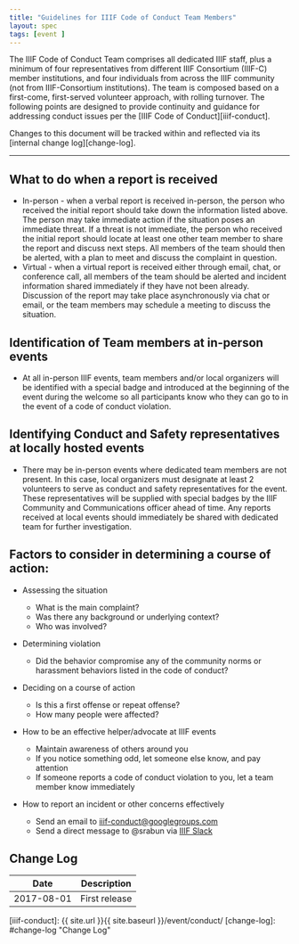 ```yaml
---
title: "Guidelines for IIIF Code of Conduct Team Members"
layout: spec
tags: [event ]
---
```


The IIIF Code of Conduct Team comprises all dedicated IIIF staff, plus a minimum of four representatives from different IIIF Consortium (IIIF-C) member institutions, and four individuals from across the IIIF community (not from IIIF-Consortium institutions). The team is composed based on a first-come, first-served volunteer approach, with rolling turnover. The following points are designed to provide continuity and guidance for addressing conduct issues per the [IIIF Code of Conduct][iiif-conduct].

Changes to this document will be tracked within and reflected via its [internal change log][change-log].

---

## What to do when a report is received

* In-person - when a verbal report is received in-person, the person who received the initial report should take down the information listed above. The person may take immediate action if the situation poses an immediate threat. If a threat is not immediate, the person who received the initial report should locate at least one other team member to share the report and discuss next steps. All members of the team should then be alerted, with a plan to meet and discuss the complaint in question.
* Virtual - when a virtual report is received either through email, chat, or conference call, all members of the team should be alerted and incident information shared immediately if they have not been already. Discussion of the report may take place asynchronously via chat or email, or the team members may schedule a meeting to discuss the situation.

## Identification of Team members at in-person events

* At all in-person IIIF events, team members and/or local organizers will be identified with a special badge and introduced at the beginning of the event during the welcome so all participants know who they can go to in the event of a code of conduct violation.

## Identifying Conduct and Safety representatives at locally hosted events
* There may be in-person events where dedicated team members are not present. In this case, local organizers must designate at least 2 volunteers to serve as conduct and safety representatives for the event. These representatives will be supplied with special badges by the IIIF Community and Communications officer ahead of time. Any reports received at local events should immediately be shared with dedicated team for further investigation.

## Factors to consider in determining a course of action:

* Assessing the situation
    * What is the main complaint?
    * Was there any background or underlying context?
    * Who was involved?

* Determining violation
    * Did the behavior compromise any of the community norms or harassment behaviors listed in the code of conduct?

* Deciding on a course of action
    * Is this a first offense or repeat offense?
    * How many people were affected?

* How to be an effective helper/advocate at IIIF events
    * Maintain awareness of others around you
    * If you notice something odd, let someone else know, and pay attention
    * If someone reports a code of conduct violation to you, let a team member know immediately

* How to report an incident or other concerns effectively
    * Send an email to <iiif-conduct@googlegroups.com>
    * Send a direct message to @srabun via [IIIF Slack][iiif-slack]

## Change Log

  | Date       | Description                                                         |
  | ---------- | ------------------------------------------------------------------- |
  | 2017-08-01 | First release |

[iiif-slack]: https://iiif.slack.com
[iiif-conduct]: {{ site.url }}{{ site.baseurl }}/event/conduct/
[change-log]: #change-log "Change Log"
